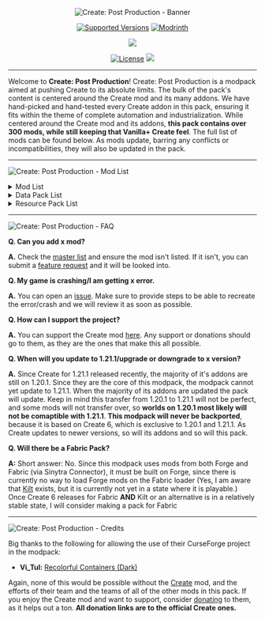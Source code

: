 <p align="center">
  <img src="https://github.com/user-attachments/assets/396348f5-adea-4508-bde1-1003c93ec4db" alt="Create: Post Production - Banner"/></p>

<p align="center">
<a href="https://www.modrinth.com/modpack/createpostproduction/"><img src="https://img.shields.io/modrinth/game-versions/lhz7PSO0?logo=modrinth&label=&suffix=%20&style=flat&color=242629&labelColor=5ca424&logoColor=1c1c1c" alt="Supported Versions"></a>
<a href="https://modrinth.com/modpack/createpostproduction"><img src="https://img.shields.io/modrinth/dt/lhz7PSO0?logo=modrinth&label=&suffix=%20&style=flat&color=242629&labelColor=5ca424&logoColor=1c1c1c" alt="Modrinth"></a></p>

<p align="center">
<a href="https://modrinth.com/mod/create"><img src="https://img.shields.io/badge/Create_Version-6.0.4--1.20.1-darkgreen?logo=modrinth"></a></p>

<p align="center">
<a href="https://github.com/Packagers-of-Create/Create-Post-Production/blob/main/LICENSE"><img src="https://img.shields.io/github/license/Packagers-of-Create/Create-Post-Production?logo=github&style=flat&color=900c3f" alt="License"></a>
<a href="https://github.com/Packagers-of-Create/Create-Post-Production/issues"><img src="https://img.shields.io/github/issues/Packagers-of-Create/Create-Post-Production?logo=github&label=Issues"></a></p>

***

Welcome to **Create: Post Production**! Create: Post Production is a modpack aimed at pushing Create to its absolute limits. The bulk of the pack's content is centered around the Create mod and its many addons. We have hand-picked and hand-tested every Create addon in this pack, ensuring it fits within the theme of complete automation and industrialization. While centered around the Create mod and its addons, **this pack contains over 300 mods, while still keeping that Vanilla+ Create feel**. The full list of mods can be found below. As mods update, barring any conflicts or incompatibilities, they will also be updated in the pack.

***

![Create: Post Production - Mod List](https://cdn.modrinth.com/data/cached_images/2ed025e37755190582d2d2f343be5c89d8af7677.png)

<details>
<summary>Mod List</summary>

 - 'Dustrial Decor
 - [EMF] Entity Model Features
 - [ESF] Entity Sound Features
 - [ETF] Entity Texture Features
 - Additional Lanterns
 - AdvancedAE
 - Advancement Plaques
 - AI Improvements
 - Akashic Tome
 - Almost Unified
 - Alternate Current
 - Amplified Nether
 - Animatica
 - Another Furniture
 - AppleSkin
 - Applied Energistics 2
 - Applied Energistics 2 Wireless Terminals
 - Applied Energistics Delight
 - Architect's Palette
 - Architectury API
 - Armor Statues
 - Ash API
 - Athena
 - Auto Clicker
 - Autochef's Delight
 - bad packets
 - Bad Wither No Cookie - Reloaded
 - BadOptimizations
 - Balm
 - Beautiful Enchanted Books
 - Better Advancements
 - Better Statistics Screen
 - Bigger Better End Cities
 - BoccHUD
 - Bookshelf
 - Bountiful
 - Bridging Mod
 - Building But Better
 - CalcMod
 - Canary
 - Catalogue
 - Chipped
 - Chloride (Embeddium++)
 - Cloth Config API
 - Clumps
 - Configured
 - Collective
 - Connector Extras
 - Consistency+
 - Continuity
 - Controlling
 - Copper and Tuff Backport
 - Crafting Tweaks
 - Create
 - Create: Addon Compatability
 - Create: Applied Kinetics
 - Create: Aquatic Ambitions
 - Create: Bells & Whistles
 - Create: Big Contraptions
 - Create: Blazing Hot
 - Create: Central Kitchen
 - Create: Cobblestone
 - Create: Cobblestone - Deepslate Generators
 - Create: Crafts & Additions
 - Create: Crafts & (More) Additions
 - Create: Deco
 - Create: Diamond & Factory
 - Create: Enchantment Industry
 - Create: Ender Transmission
 - Create: Endless Reserves
 - Create: Factory Logistics
 - Create: Food
 - Create: Framed
 - Create: Interiors
 - Create: Mechanical Chicken
 - Create: Metalwork
 - Create: Mob Spawners
 - Create: Molten Vents
 - Create: Nuclear
 - Create: Ore Excavation
 - Create: Oxidized
 - Create: Pattern Schematics
 - Create: Power Loader
 - Create: Quality of Life
 - Create: Reforged Foundations
 - Create: Security Program
 - Create: Slice & Dice
 - Create: Smart Crafter
 - Create: Stones
 - Create: The Factory Must Grow
 - Create: Vibrant Vaults
 - Cull Leaves
 - Curios API
 - Cut Through
 - Decorative Blocks
 - Delightful
 - Deltabox Lib
 - Dungeons and Taverns Ancient City Overhaul
 - Dynamic Crosshair
 - Dynamic FPS
 - Easy Anvils
 - Easy Piglins
 - Easy Villagers
 - Embeddium
 - EMI
 - EMI Enchanting
 - EMI Extra Mod Integrations
 - EMI Loot
 - EMI Trades
 - EMIffect
 - Enchantment Descriptions
 - Enchantment Level Language Patch
 - Enchantment Machine
 - Enchantment Sort
 - End's Delight
 - Entity Culling
 - Epic Terrain
 - Every Compat (Stone Zome)
 - Every Compat (Wood Good)
 - Fabric Language Kotlin
 - Farmer's Delight
 - Fast Furnace
 - Fast Suite
 - Fast Workbench
 - FerriteCore
 - Flux Networks
 - Food Effect Tooltips
 - Forgematica
 - Forgified Fabric API
 - Formations
 - Formations Nether
 - FPS Reducer
 - FramedBlocks
 - Fuel Goes Here
 - Full Brightness Toggle
 - Fusion
 - Fzzy Config
 - Geckolib
 - Geophilic
 - Glodium
 - GPUTape
 - Handcrafted
 - Hostile Neural Networks
 - Iceberg
 - ImmediatelyFast
 - Immersive Paintings
 - Immersive UI
 - Inventory Essentials
 - Inventory Sorter
 - Item Collectors
 - Jade
 - Jade Addons
 - JamLib
 - Just Enough Items
 - Just Enough Resources
 - Just Zoom
 - Kambrik
 - Konkrete
 - Kotlin for Forge
 - Leaves Be Gone
 - Legendary Tooltips
 - Lithostitched
 - Load My F***ing Tags
 - Macaw's Bridges
 - Macaw's Doors
 - Macaw's Fences and Walls
 - Macaw's Furniture
 - Macaw's Trapdoors
 - Macaw's Windows
 - MaFgLib
 - Max Health Fix
 - MEGA Cells
 - Memory Leak Fix
 - MES - Moog's End Structures
 - MidnightLib
 - MiniHUD Extra
 - MNS - Mooc's Nether Structures
 - Model Gap Fix
 - ModernFix
 - Moonlight Lib
 - Mouse Tweaks
 - Nature's Compass
 - NetherPortalFix
 - Nether's Delight
 - Netherracked
 - No Chat Reports
 - No Fog
 - Noisium
 - Not Enough Crashes
 - Not Enough Recipe Book
 - Nullscape
 - Ocean's Delight
 - OctoLib
 - OptiGUI
 - Packet Fixer
 - Palladium
 - Particle Core
 - Patchouli
 - Paxi
 - Placebo
 - Player Totem of Undying
 - Polymorph
 - Polymorphic Energistics
 - Prism
 - Productive Bees
 - Puzzles Lib
 - qraftyfied: STRUCTURES
 - Rebalanced Piglin Bartering
 - Rebind Narrator
 - Repurposed Structures
 - Resourceful Lib
 - RightClickHarvest
 - Sawmill
 - Seamless
 - Seamless Loading Screen
 - Searchables
 - ServerCore
 - Shuffle
 - Shulker Box Tooltip
 - Simple Clouds
 - Sinytra Connector
 - Smarter Farmers
 - Sophisticated Backpacks
 - Sophisticated Core
 - Sophisticated Storage
 - Sophisticated Storage Create Integration
 - Sophisticated Storage in Motion
 - spark
 - Stoneworks
 - Storage Drawers
 - SuperMartijn642's Config Lib
 - SuperMartijn642's Core Lib
 - Tax Free Levels
 - TCDCommons API
 - ToadLib
 - Tool Stats
 - TorchMaster
 - Trash Cans
 - Traveler's Titles
 - Unlimited Trading
 - Vein Mining
 - VillagersPlus
 - Waystones
 - World Preview
 - Xaero's Minimap
 - Xaero's World Map
 - XaeroPlus
 - Yeetus Experimentus
 - Yet Another Config Lib
 - YUNG's API
 - YUNG's Better Desert Temples
 - YUNG's Better Dungeons
 - YUNG's Better End Island
 - YUNG's Better Jungle Temples
 - YUNG's Better Mineshafts
 - YUNG's Better Nether Fortresses
 - YUNG's Better Ocean Monuments
 - YUNG's Better Strongholds
 - YUNG's Better Witch Huts
 - YUNG's Bridges
 - YUNG's Extras
 - YUNG's Menu Tweaks
</details>

<details>
<summary>Data Pack List</summary>

 - Better End Cities
 - Bountiful Bounties
 - Repurposed Structures - Better Desert Temples Compat
 - Repurposed Structures - Better Dungeons Compat
 - Repurposed Structures - Better Jungle Temples Compat
 - Repurposed Structures - Better Nether Fortresses Compat
 - Repurposed Structures - Better Ocean Monuments Compat
 - Repurposed Structures - Better Strongholds Compat
 - Repurposed Structures - Better Witch Huts Compat
 - Repurposed Structures - Bountiful Compat
 - Repurposed Structures - Farmer's Delight Compat
 - Repurposed Structures - Sawmill Compat
 - Repurposed Structures - VillagersPlus Compat
</details>

<details>
<summary>Resource Pack List</summary>

 - Better GUI for Sophisticated Backpacks
 - Create Easy Villagers Textures
 - Create Energistics
 - Default Dark Mode
 - Default Dark Mode: Expansion
 - Default HD 128x
 - Delightful Plaques
 - Fancy Crops
 - Farcr's Better Dirt
 - Farcr's Re-Crafted
 - Farcr's Re-Create
 - Geometric Font Legacy
 - Icon Xaero's
 - Low On Fire
 - Midnighttigger's Default Connected Textures
 - Midnighttigger's Default Connected Textures Addons
 - RAY's 3D Ladders
 - RAY's 3D Rails
 - Recolorful Containers GUI - Dark
 - Smooth Drawers
 - Sparkles: Stardust Labs Resource Pack
 - Stained Glass Ultra
 - Suren's Sophisticated Storage
 - Update Edition
 - Visual Traveler's Titles
</details>

***

![Create: Post Production - FAQ](https://cdn.modrinth.com/data/cached_images/4bb01073ec563c1a049714c5331d0aa07a678e2a.png)

**Q. Can you add x mod?**

**A.** Check the [master list](https://github.com/Packagers-of-Create/Create-Post-Production/issues/1) and ensure the mod isn't listed. If it isn't, you can submit a [feature request](https://github.com/Packagers-of-Create/Create-Post-Production/issues/new?template=mod-request.md) and it will be looked into.

**Q. My game is crashing/I am getting x error.**

**A.** You can open an [issue](https://github.com/Packagers-of-Create/Create-Post-Production/issues/new?template=bug-report.md). Make sure to provide steps to be able to recreate the error/crash and we will review it as soon as possible.

**Q. How can I support the project?**

**A.** You can support the Create mod [here](https://github.com/Creators-of-Create/Create/wiki/Supporting-the-Project). Any support or donations should go to them, as they are the ones that make this all possible.

**Q. When will you update to 1.21.1/upgrade or downgrade to x version?**

**A.** Since Create for 1.21.1 released recently, the majority of it's addons are still on 1.20.1. Since they are the core of this modpack, the modpack cannot yet update to 1.21.1. When the majority of its addons are updated the pack will update. Keep in mind this transfer from 1.20.1 to 1.21.1 will not be perfect, and some mods will not transfer over, so **worlds on 1.20.1 most likely will not be comaptible with 1.21.1**. **This modpack will never be backported**, because it is based on Create 6, which is exclusive to 1.20.1 and 1.21.1. As Create updates to newer versions, so will its addons and so will this pack.

**Q. Will there be a Fabric Pack?**

**A:** Short answer: No. Since this modpack uses mods from both Forge and Fabric (via Sinytra Connector), it must be built on Forge, since there is currently no way to load Forge mods on the Fabric loader (Yes, I am aware that [Kilt](https://github.com/KiltMC) exists, but it is currently not yet in a state where it is playable.) Once Create 6 releases for Fabric **AND** Kilt or an alternative is in a relatively stable state, I will consider making a pack for Fabric

***

![Create: Post Production - Credits](https://cdn.modrinth.com/data/cached_images/0d03c810a7e2514e458cf9e643bce9da22f48cb8.png)

Big thanks to the following for allowing the use of their CurseForge project in the modpack:
 - **Vi_Tul:** [Recolorful Containers (Dark)](https://www.curseforge.com/minecraft/texture-packs/recolourful-containers-gui-hud-dark)

Again, none of this would be possible without the [Create](https://modrinth.com/mod/create) mod, and the efforts of their team and the teams of all of the other mods in this pack. If you enjoy the Create mod and want to support, consider [donating](https://github.com/Creators-of-Create/Create/wiki/Supporting-the-Project) to them, as it helps out a ton. **All donation links are to the official Create ones.**
